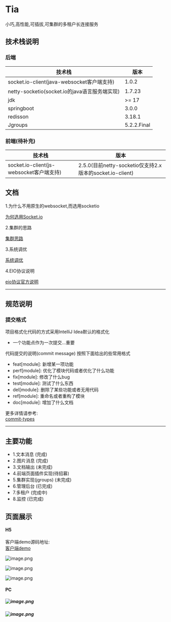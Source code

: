 # Tia

小巧,高性能,可插拔,可集群的多租户长连接服务

## 技术栈说明

### 后端
| 技术栈 | 版本 |
| --- | --- |
| socket.io-client(java-websocket客户端支持) | 1.0.2 |
| netty-socketio(socket.io的java语言服务端实现) | 1.7.23 |
| jdk | >= 17 |
| springboot | 3.0.0 |
| redisson | 3.18.1 |
| Jgroups | 5.2.2.Final |


### 前端(待补充)
| 技术栈 | 版本 |
| --- | --- |
| socket.io-client(js-websocket客户端支持) | 2.5.0(目前netty-socketio仅支持2.x版本的socket.io-client) |


## 文档

1.为什么不用原生的websocket,而选用socketio

[为何选用Socket.io](https://github.com/yujuncai/Tia-notify/blob/main/docs/%E4%B8%BA%E4%BD%95%E9%80%89%E7%94%A8%E7%9A%84%E6%98%AFSocket.io.md)

2.集群的思路

[集群思路](https://github.com/yujuncai/Tia-notify/blob/main/docs/%E9%9B%86%E7%BE%A4%E6%80%9D%E8%B7%AF.md)

3.系统调优

[系统调优](https://github.com/yujuncai/Tia-notify/blob/main/docs/%E7%B3%BB%E7%BB%9F%E8%B0%83%E4%BC%98.md)

4.EIO协议说明

[eio协议官方说明](https://socket.io/zh-CN/docs/v4/engine-io-protocol/#protocol)


---

## 规范说明

### 提交格式

项目格式化代码的方式采用IntelliJ Idea默认的格式化

- 一个功能点作为一次提交...重要

代码提交的说明(commit message) 按照下面给出的些常用格式

-  feat[module]: 新增某一项功能
-  perf[module]: 优化了模块代码或者优化了什么功能
-  fix[module]: 修改了什么bug
-  test[module]: 测试了什么东西
-  del[module]: 删除了某些功能或者无用代码
-  ref[module]: 重命名或者重构了模块
-  doc[module]: 增加了什么文档

更多详情请参考:<br />[commit-types](https://github.com/pvdlg/conventional-changelog-metahub#commit-types)

---

## 主要功能
    
- 1.文本消息 (完成)
- 2.图片消息 (完成)
- 3.文档输出 (未完成)
- 4.前端页面插件实现(待招募)
- 5.集群实现(jgroups) (未完成)
- 6.管理后台 (已完成) 
- 7.多租户 (完成中) 
- 8.监控 (已完成)


## 页面展示

#### H5
  
  客户端demo源码地址:<br />[客户端demo](https://github.com/yujuncai/Tia-web-demo)

![image.png](https://cdn.nlark.com/yuque/0/2023/png/1608622/1677051430945-a33353ef-2903-458b-b8a6-7b9625822d91.png)

![image.png](https://cdn.nlark.com/yuque/0/2023/png/1608622/1677051504408-3f8af933-6017-4be6-8fa0-e23a74431f74.png)

![image.png](https://cdn.nlark.com/yuque/0/2023/png/1608622/1677051674904-fd1a2c7c-19a5-4cfe-9950-83b5efdc2cb9.png)

#### PC

##### ![image.png](https://cdn.nlark.com/yuque/0/2023/png/1608622/1680076640606-48cff368-f70f-44cf-91e8-f3a2ecffa562.png)

##### ![image.png](https://cdn.nlark.com/yuque/0/2023/png/1608622/1680076663702-43d0671b-508c-4710-92da-a465d8c6e94a.png)
